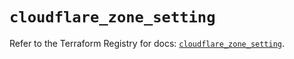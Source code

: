 # `cloudflare_zone_setting`

Refer to the Terraform Registry for docs: [`cloudflare_zone_setting`](https://registry.terraform.io/providers/cloudflare/cloudflare/5.11.0/docs/resources/zone_setting).
